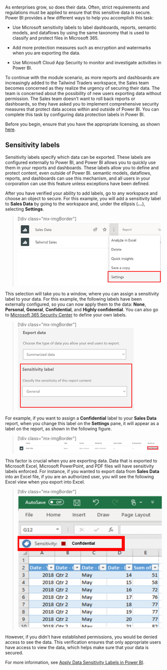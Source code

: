 As enterprises grow, so does their data. Often, strict requirements and regulations must be applied to ensure that this sensitive data is secure. Power BI provides a few different ways to help you accomplish this task:

-   Use Microsoft sensitivity labels to label dashboards, reports, semantic models, and dataflows by using the same taxonomy that is used to classify and protect files in Microsoft 365.

-   Add more protection measures such as encryption and watermarks when you are exporting the data.

-   Use Microsoft Cloud App Security to monitor and investigate activities in Power BI.

To continue with the module scenario, as more reports and dashboards are increasingly added to the Tailwind Traders workspace, the Sales team becomes concerned as they realize the urgency of securing their data. The team is concerned about the possibility of new users exporting data without permission. The Sales team doesn't want to roll back reports or dashboards, so they have asked you to implement comprehensive security measures that protect data access within and outside of Power BI. You can complete this task by configuring data protection labels in Power BI. 

Before you begin, ensure that you have the appropriate licensing, as shown [here](/power-bi/admin/service-security-data-protection-overview/?azure-portal=true).

## Sensitivity labels

Sensitivity labels specify which data can be exported. These labels are configured externally to Power BI, and Power BI allows you to quickly use them in your reports and dashboards. These labels allow you to define and protect content, even outside of Power BI. semantic models, dataflows, reports, and dashboards can use this mechanism, and all users in your corporation can use this feature unless exceptions have been defined.

After you have verified your ability to add labels, go to any workspace and choose an object to secure. For this example, you will add a sensitivity label to **Sales Data** by going to the workspace and, under the ellipsis (**...**), selecting **Settings**.

> [!div class="mx-imgBorder"]
> [![Screenshot of the Settings feature for the Sales Dashboard.](../media/06-exporting-excel-4-ssm.png)](../media/06-exporting-excel-4-ssm.png#lightbox)

This selection will take you to a window, where you can assign a sensitivity label to your data. For this example, the following labels have been externally configured, so you can now apply them to the data: **None**, **Personal**, **General**, **Confidential**, and **Highly confidential**. You can also go to [Microsoft 365 Security Center](https://security.microsoft.com/homepage/?azure-portal=true) to define your own labels.

> [!div class="mx-imgBorder"]
> [![Screenshot of the sensitivity label settings.](../media/06-sensitivity-settings-1-ssm.png)](../media/06-sensitivity-settings-1-ssm.png#lightbox)

For example, if you want to assign a **Confidential** label to your **Sales Data** report, when you change this label on the **Settings** pane, it will appear as a label on the report, as shown in the following figure.

> [!div class="mx-imgBorder"]
> [![Screenshot of the Dashboard with a sensitivity label.](../media/06-reports-dashboards-cards-6-ss.png)](../media/06-reports-dashboards-cards-6-ss.png#lightbox)

This factor is crucial when you are exporting data. Data that is exported to Microsoft Excel, Microsoft PowerPoint, and PDF files will have sensitivity labels enforced. For instance, if you wanted to export data from **Sales Data** into an Excel file, if you are an authorized user, you will see the following Excel view when you export into Excel.

> [!div class="mx-imgBorder"]
> [![Screenshot of the sensitivity label on data exported to Excel.](../media/06-dashboard-with-label-4-ssm.png)](../media/06-dashboard-with-label-4-ssm.png#lightbox)

However, if you didn't have established permissions, you would be denied access to see the data. This verification ensures that only appropriate users have access to view the data, which helps make sure that your data is secured.

For more information, see [Apply Data Sensitivity Labels in Power BI](/power-bi/collaborate-share/service-security-apply-data-sensitivity-labels).